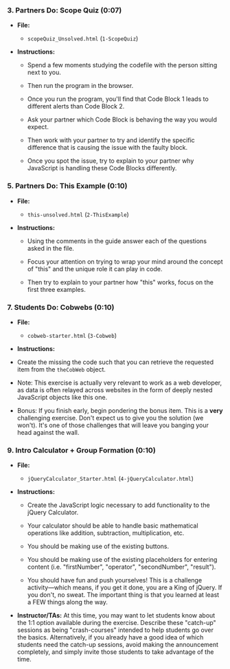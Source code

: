 ### 3.	Partners Do: Scope Quiz	(0:07)

* **File:**
	* `scopeQuiz_Unsolved.html` (`1-ScopeQuiz`)

* **Instructions:**
	* Spend a few moments studying the codefile with the person sitting next to you.

	* Then run the program in the browser.

	* Once you run the program, you'll find that Code Block 1 leads to different alerts than Code Block 2.

	* Ask your partner which Code Block is behaving the way you would expect.

	* Then work with your partner to try and identify the specific difference that is causing the issue with the faulty block.

	* Once you spot the issue, try to explain to your partner why JavaScript is handling these Code Blocks differently.

### 5.	Partners Do: This Example	(0:10)

* **File:**

	* `this-unsolved.html` (`2-ThisExample`)

* **Instructions:**

	* Using the comments in the guide answer each of the questions asked in the file.

	* Focus your attention on trying to wrap your mind around the concept of "this" and the unique role it can play in code.

	* Then try to explain to your partner how "this" works, focus on the first three examples.

### 7.	Students Do: Cobwebs	(0:10)


* **File:**

	* `cobweb-starter.html` (`3-Cobweb`)

* **Instructions:**

* Create the missing the code such that you can retrieve the requested item from the `theCobWeb` object.

* Note: This exercise is actually very relevant to work as a web developer, as data is often relayed across websites in the form of deeply nested JavaScript objects like this one.

* Bonus: If you finish early, begin pondering the bonus item. This is a **very** challenging exercise. Don't expect us to give you the solution (we won't). It's one of those challenges that will leave you banging your head against the wall.

### 9.	Intro Calculator + Group Formation	(0:10)

* **File:**
	* `jQueryCalculator_Starter.html` (`4-jQueryCalculator.html`)

* **Instructions:**
	* Create the JavaScript logic necessary to add functionality to the jQuery Calculator.

	* Your calculator should be able to handle basic mathematical operations like addition, subtraction, multiplication, etc.

	* You should be making use of the existing buttons.

	* You should be making use of the existing placeholders for entering content (i.e. "firstNumber", "operator", "secondNumber", "result").

	* You should have fun and push yourselves! This is a challenge activity—which means, if you get it done, you are a King of jQuery. If you don't, no sweat. The important thing is that you learned at least a FEW things along the way.

* **Instructor/TAs:** At this time, you may want to let students know about the 1:1 option available during the exercise. Describe these "catch-up" sessions as being "crash-courses" intended to help students go over the basics. Alternatively, if you already have a good idea of which students need the catch-up sessions, avoid making the announcement completely, and simply invite those students to take advantage of the time.
